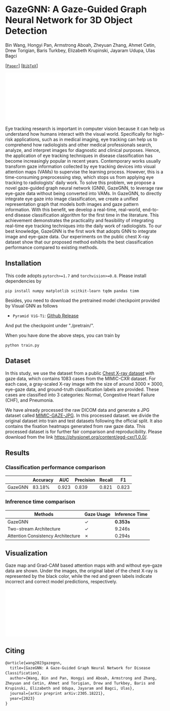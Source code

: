 # GazeGNN: A Gaze-Guided Graph Neural Network for 3D Object Detection

Bin Wang, Hongyi Pan, Armstrong Aboah, Zheyuan Zhang, Ahmet Cetin, Drew Torigian, Baris Turkbey, Elizabeth Krupinski, Jayaram Udupa, Ulas Bagci

[[`Paper`](https://arxiv.org/abs/2305.18221)] [[`BibTeX`](#citing)]

![framework](./assets/framework.pdf)

Eye tracking research is important in computer vision because it can help us understand how humans interact with the visual world. 
Specifically for high-risk applications, such as in medical imaging, eye tracking can help us to comprehend how radiologists and other medical professionals search, analyze, and interpret images for diagnostic and clinical purposes. 
Hence, the application of eye tracking techniques in disease classification has become increasingly popular in recent years. 
Contemporary works usually transform gaze information collected by eye tracking devices into visual attention maps (VAMs) to supervise the learning process. 
However, this is a time-consuming preprocessing step, which stops us from applying eye tracking to radiologists' daily work.
To solve this problem, we propose a novel gaze-guided graph neural network (GNN), GazeGNN, to leverage raw eye-gaze data without being converted into VAMs.
In GazeGNN, to directly integrate eye gaze into image classification, we create a unified representation graph that models both images and gaze pattern information.
With this benefit, we develop a real-time, real-world, end-to-end disease classification algorithm for the first time in the literature.
This achievement demonstrates the practicality and feasibility of integrating real-time eye tracking techniques into the daily work of radiologists.
To our best knowledge, GazeGNN is the first work that adopts GNN to integrate image and eye-gaze data. Our experiments on the public chest X-ray dataset show that our proposed method exhibits the best classification performance compared to existing methods.




## Installation
This code adopts `pytorch>=1.7` and `torchvision>=0.8`. Please install dependencies by
```
pip install numpy matplotlib scitkit-learn tqdm pandas timm
```

Besides, you need to download the pretrained model checkpoint provided by Visual GNN as follows

- `Pyramid ViG-Ti`: [Github Release](https://github.com/huawei-noah/Efficient-AI-Backbones/releases/download/pyramid-vig/pvig_ti_78.5.pth.tar)

And put the checkpoint under "./pretrain/".

When you have done the above steps, you can train by
```
python train.py
```

## Dataset
In this study, we use the dataset from a public [Chest X-ray dataset](https://physionet.org/content/egd-cxr/1.0.0/) with gaze data, which contains 1083 cases from the MIMIC-CXR dataset. For each case, a gray-scaled X-ray image with the size of around $3000\times3000$, eye-gaze data, and ground-truth classification labels are provided. These cases are classified into 3 categories: Normal, Congestive Heart Failure (CHF), and Pneumonia.

We have already processed the raw DICOM data and generate a JPG dataset called [MIMIC-GAZE-JPG](https://physionet.org/content/egd-cxr/1.0.0/). In this processed dataset. we divide the original dataset into train and test datasets following the official split. It also contains the fixation heatmaps generated from raw gaze data. This processed dataset is for further fair comparison and reproducibility. Please download from the link https://physionet.org/content/egd-cxr/1.0.0/.

## Results

### Classification performance comparison
|             | Accuracy   |AUC     | Precision    | Recall       | F1           |
| ----------- | -----------  |-----------  |-----------   |-----------  |-----------   |
| GazeGNN     | 83.18%       | 0.923         | 0.839         | 0.821         | 0.823         |

### Infrerence time comparison

| Methods                   | Gaze Usage       | Inference Time |
| -----------               | ----------- | -----------         |
| GazeGNN                   | &check;       | **0.353s**           |
| Two-stream Architecture   | &check;        | 9.246s            |
| Attention Consistency Architecture  | &cross;        | 0.294s            |


## Visualization
Gaze map and Grad-CAM based attention maps with and without eye-gaze data are shown. Under the images, the original label of the chest X-ray is represented by the black color, while the red and green labels indicate incorrect and correct model predictions, respectively.

![performance](./assets/visualize.pdf)


## Citing

```
@article{wang2023gazegnn,
  title={GazeGNN: A Gaze-Guided Graph Neural Network for Disease Classification},
  author={Wang, Bin and Pan, Hongyi and Aboah, Armstrong and Zhang, Zheyuan and Cetin, Ahmet and Torigian, Drew and Turkbey, Baris and Krupinski, Elizabeth and Udupa, Jayaram and Bagci, Ulas},
  journal={arXiv preprint arXiv:2305.18221},
  year={2023}
}
```